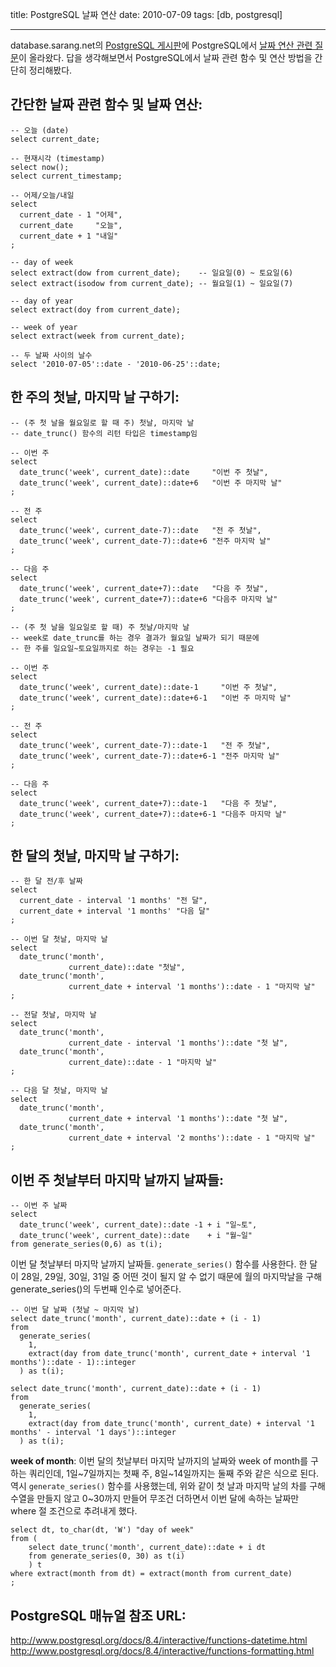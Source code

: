 title: PostgreSQL 날짜 연산
date: 2010-07-09
tags: [db, postgresql]

---
database.sarang.net의 [PostgreSQL 게시판](http://database.sarang.net/?criteria=pgsql)에 PostgreSQL에서 [날짜 연산 관련 질문](http://database.sarang.net/?inc=read&aid=8678&criteria=pgsql&subcrit=qna&id=&limit=20&keyword=&page=1)이 올라왔다. 답을 생각해보면서 PostgreSQL에서 날짜 관련 함수 및 연산 방법을 간단히 정리해봤다.
<!--more-->

## 간단한 날짜 관련 함수 및 날짜 연산:

```
-- 오늘 (date)
select current_date;

-- 현재시각 (timestamp)
select now();
select current_timestamp;

-- 어제/오늘/내일
select
  current_date - 1 "어제",
  current_date     "오늘",
  current_date + 1 "내일"
;

-- day of week
select extract(dow from current_date);    -- 일요일(0) ~ 토요일(6)
select extract(isodow from current_date); -- 월요일(1) ~ 일요일(7)

-- day of year
select extract(doy from current_date);

-- week of year
select extract(week from current_date);

-- 두 날짜 사이의 날수
select '2010-07-05'::date - '2010-06-25'::date;
```

## 한 주의 첫날, 마지막 날 구하기:

```
-- (주 첫 날을 월요일로 할 때 주) 첫날, 마지막 날
-- date_trunc() 함수의 리턴 타입은 timestamp임

-- 이번 주
select
  date_trunc('week', current_date)::date     "이번 주 첫날",
  date_trunc('week', current_date)::date+6   "이번 주 마지막 날"
;

-- 전 주
select
  date_trunc('week', current_date-7)::date   "전 주 첫날",
  date_trunc('week', current_date-7)::date+6 "전주 마지막 날"
;

-- 다음 주
select
  date_trunc('week', current_date+7)::date   "다음 주 첫날",
  date_trunc('week', current_date+7)::date+6 "다음주 마지막 날"
;

-- (주 첫 날을 일요일로 할 때) 주 첫날/마지막 날
-- week로 date_trunc를 하는 경우 결과가 월요일 날짜가 되기 때문에
-- 한 주를 일요일~토요일까지로 하는 경우는 -1 필요

-- 이번 주
select
  date_trunc('week', current_date)::date-1     "이번 주 첫날",
  date_trunc('week', current_date)::date+6-1   "이번 주 마지막 날"
;

-- 전 주
select
  date_trunc('week', current_date-7)::date-1   "전 주 첫날",
  date_trunc('week', current_date-7)::date+6-1 "전주 마지막 날"
;

-- 다음 주
select
  date_trunc('week', current_date+7)::date-1   "다음 주 첫날",
  date_trunc('week', current_date+7)::date+6-1 "다음주 마지막 날"
;
```

## 한 달의 첫날, 마지막 날 구하기:

```
-- 한 달 전/후 날짜
select
  current_date - interval '1 months' "전 달",
  current_date + interval '1 months' "다음 달"
;

-- 이번 달 첫날, 마지막 날
select
  date_trunc('month',
             current_date)::date "첫날",
  date_trunc('month',
             current_date + interval '1 months')::date - 1 "마지막 날"
;

-- 전달 첫날, 마지막 날
select
  date_trunc('month',
             current_date - interval '1 months')::date "첫 날",
  date_trunc('month',
             current_date)::date - 1 "마지막 날"
;

-- 다음 달 첫날, 마지막 날
select
  date_trunc('month',
             current_date + interval '1 months')::date "첫 날",
  date_trunc('month',
             current_date + interval '2 months')::date - 1 "마지막 날"
;
```

## 이번 주 첫날부터 마지막 날까지 날짜들:

```
-- 이번 주 날짜
select
  date_trunc('week', current_date)::date -1 + i "일~토",
  date_trunc('week', current_date)::date    + i "월~일"
from generate_series(0,6) as t(i);
```

이번 달 첫날부터 마지막 날까지 날짜들. `generate_series()` 함수를 사용한다. 한 달이 28일, 29일, 30일, 31일 중 어떤 것이 될지 알 수 없기 때문에 월의 마지막날을 구해 generate_series()의 두번째 인수로 넣어준다.

```
-- 이번 달 날짜 (첫날 ~ 마지막 날)
select date_trunc('month', current_date)::date + (i - 1)
from
  generate_series(
    1,
    extract(day from date_trunc('month', current_date + interval '1 months')::date - 1)::integer
  ) as t(i);

select date_trunc('month', current_date)::date + (i - 1)
from
  generate_series(
    1,
    extract(day from date_trunc('month', current_date) + interval '1 months' - interval '1 days')::integer
  ) as t(i);
```

**week of month**: 이번 달의 첫날부터 마지막 날까지의 날짜와 week of month를 구하는 쿼리인데, 1일~7일까지는 첫째 주, 8일~14일까지는 둘째 주와 같은 식으로 된다. 역시 `generate_series()` 함수를 사용했는데, 위와 같이 첫 날과 마지막 날의 차를 구해 수열을 만들지 않고 0~30까지 만들어 무조건 더하면서 이번 달에 속하는 날짜만 where 절 조건으로 추려내게 했다.

```
select dt, to_char(dt, 'W') "day of week"
from (
    select date_trunc('month', current_date)::date + i dt
    from generate_series(0, 30) as t(i)
    ) t
where extract(month from dt) = extract(month from current_date)
;
```

## PostgreSQL 매뉴얼 참조 URL:
http://www.postgresql.org/docs/8.4/interactive/functions-datetime.html
http://www.postgresql.org/docs/8.4/interactive/functions-formatting.html
